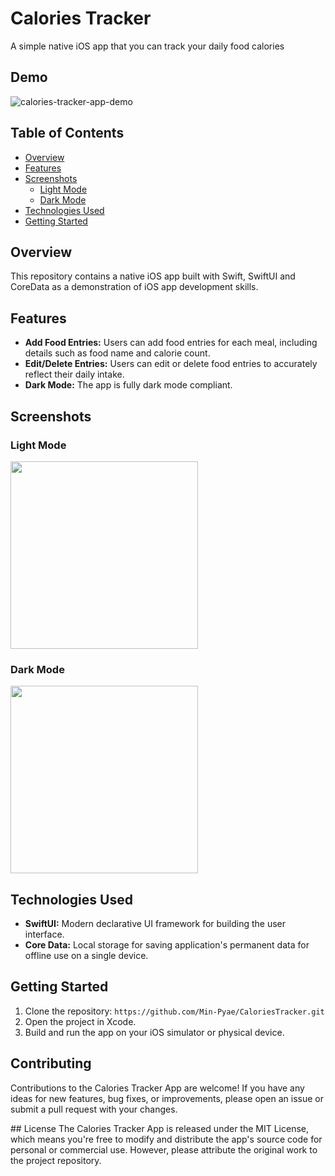 # Calories Tracker

A simple native iOS app that you can track your daily food calories

## Demo
![calories-tracker-app-demo](https://github.com/Min-Pyae/CaloriesTracker/assets/86566662/e3862b82-1d5b-42be-82b1-2a4502c5289b)

## Table of Contents

- [Overview](#overview)
- [Features](#features)
- [Screenshots](#screenshots)
  - [Light Mode](#light-mode)
  - [Dark Mode](#dark-mode)
- [Technologies Used](#technologies-used)
- [Getting Started](#getting-started)

## Overview

This repository contains a native iOS app built with Swift, SwiftUI and CoreData as a demonstration of iOS app development skills.

## Features

- **Add Food Entries:** Users can add food entries for each meal, including details such as food name and calorie count.
- **Edit/Delete Entries:** Users can edit or delete food entries to accurately reflect their daily intake.
- **Dark Mode:** The app is fully dark mode compliant.

## Screenshots

### Light Mode

<img src="[https://github.com/Min-Pyae/CaloriesTracker/assets/86566662/1c42ecfb-2e40-4301-bc60-7c456765434f](https://github.com/Min-Pyae/CaloriesTracker/assets/86566662/3354fe13-0a88-428e-ada1-b9c44d8596a3)" width="300">


### Dark Mode

<img src="https://github.com/Min-Pyae/CaloriesTracker/assets/86566662/1c42ecfb-2e40-4301-bc60-7c456765434f" width="300">

## Technologies Used

- **SwiftUI:** Modern declarative UI framework for building the user interface.
- **Core Data:** Local storage for saving application's permanent data for offline use on a single device.

## Getting Started

1. Clone the repository: `https://github.com/Min-Pyae/CaloriesTracker.git`
2. Open the project in Xcode.
3. Build and run the app on your iOS simulator or physical device.

## Contributing
Contributions to the Calories Tracker App are welcome! If you have any ideas for new features, bug fixes, or improvements, please open an issue or submit a pull request with your changes.

## License
The Calories Tracker App is released under the MIT License, which means you're free to modify and distribute the app's source code for personal or commercial use. However, please attribute the original work to the project repository.
